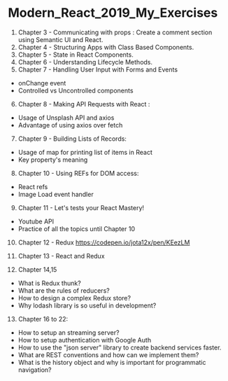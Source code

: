 # Modern_React_2019_My_Exercises

1. Chapter 3 - Communicating with props : Create a comment section using Semantic UI and React.
2. Chapter 4 - Structuring Apps with Class Based Components.
3. Chapter 5 - State in React Components.
4. Chapter 6 - Understanding Lifecycle Methods.
5. Chapter 7 - Handling User Input with Forms and Events
  * onChange event
  * Controlled vs Uncontrolled components

6. Chapter 8 - Making API Requests with React :
  * Usage of Unsplash API and axios  
  * Advantage of using axios over fetch

7. Chapter 9 - Building Lists of Records:
  * Usage of map for printing list of items in React  
  * Key property's meaning

8. Chapter 10 - Using REFs for DOM access:
  * React refs   
  * Image Load event handler

9. Chapter 11 - Let's tests your React Mastery!
  * Youtube API
  * Practice of all the topics until Chapter 10

10. Chapter 12 - Redux
  https://codepen.io/jota12x/pen/KEezLM

11. Chapter 13 - React and Redux
12. Chapter 14,15
  * What is Redux thunk?
  * What are the rules of reducers?
  * How to design a complex Redux store?
  * Why lodash library is so useful in development?

13. Chapter 16 to 22:
  * How to setup an streaming server?
  * How to setup authentication with Google Auth
  * How to use the "json server" library to create backend services faster.
  * What are REST conventions and how can we implement them?
  * What is the history object and why is important for programmatic navigation?
